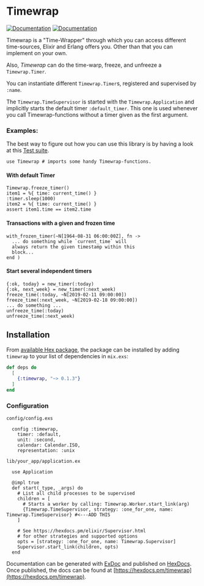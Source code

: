 # Timewrap
[![Documentation](https://img.shields.io/badge/docs-hexpm-blue.svg)](http://hexdocs.pm/timewrap/)
[![Documentation](https://travis-ci.com/iboard/timewrap.svg?branch=master)](https://travis-ci.com/iboard/timewrap)

Timewrap is a "Time-Wrapper" through which you can access different
time-sources, Elixir and Erlang offers you. Other than that you 
can implement on your own.

Also, _Timewrap_ can do the time-warp, freeze, and unfreeze a 
`Timewrap.Timer`.

You can instantiate different `Timewrap.Timer`s, registered and
supervised by `:name`.

The `Timewrap.TimeSupervisor` is started with the `Timewrap.Application`
and implicitly starts the default timer `:default_timer`. This
one is used whenever you call Timewrap-functions without a 
timer given as the first argument.

### Examples:

The best way to figure out how you can use this library is by having a look at 
this [Test suite](https://github.com/iboard/hexpack-examples/blob/master/test/hexpack_examples_test.exs).


    use Timewrap # imports some handy Timewrap-functions.

#### With default Timer

    Timewrap.freeze_timer()
    item1 = %{ time: current_time() }
    :timer.sleep(1000)
    item2 = %{ time: current_time() }
    assert item1.time == item2.time


#### Transactions with a given and frozen time

    with_frozen_timer(~N[1964-08-31 06:00:00Z], fn ->
      ... do something while `current_time` will 
      always return the given timestamp within this
      block...
    end )

#### Start several independent timers

    {:ok, today} = new_timer(:today)
    {:ok, next_week} = new_timer(:next_week)
    freeze_time(:today, ~N[2019-02-11 09:00:00])
    freeze_time(:next_week, ~N[2019-02-18 09:00:00])
    ... do something ...
    unfreeze_time(:today)
    unfreeze_time(:next_week)


## Installation

From [available Hex package](https://hex.pm/docs/publish), the package can be installed
by adding `timewrap` to your list of dependencies in `mix.exs`:

```elixir
def deps do
  [
    {:timewrap, "~> 0.1.3"}
  ]
end
```
 
### Configuration

  `config/config.exs`

      config :timewrap,
        timer: :default,
        unit: :second,
        calendar: Calendar.ISO,
        representation: :unix


  `lib/your_app/application.ex`

      use Application

      @impl true
      def start(_type, _args) do
        # List all child processes to be supervised
        children = [
          # Starts a worker by calling: Timewrap.Worker.start_link(arg)
          {Timewrap.TimeSupervisor, strategy: :one_for_one, name: Timewrap.TimeSupervisor} #<---ADD THIS
        ]

        # See https://hexdocs.pm/elixir/Supervisor.html
        # for other strategies and supported options
        opts = [strategy: :one_for_one, name: Timewrap.Supervisor]
        Supervisor.start_link(children, opts)
      end

Documentation can be generated with [ExDoc](https://github.com/elixir-lang/ex_doc)
and published on [HexDocs](https://hexdocs.pm). Once published, the docs can
be found at [https://hexdocs.pm/timewrap](https://hexdocs.pm/timewrap).

